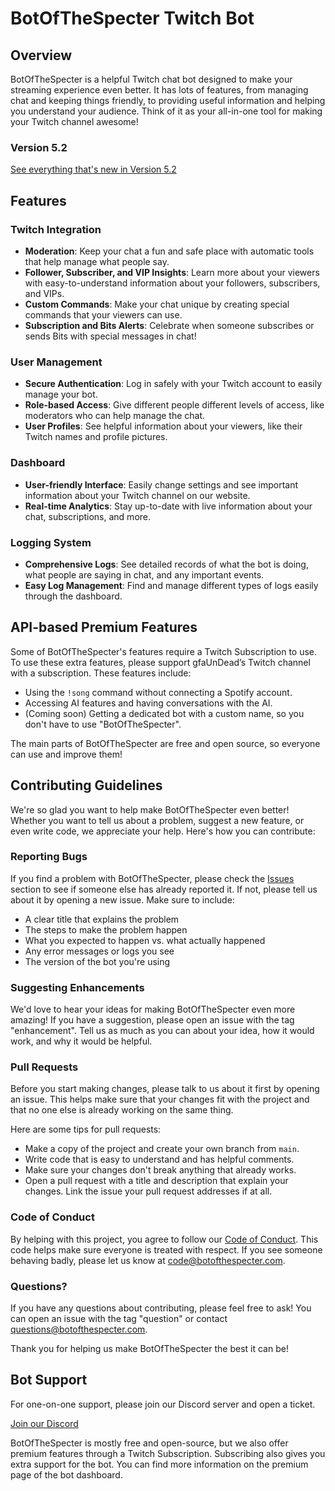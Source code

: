 # BotOfTheSpecter Twitch Bot

## Overview
BotOfTheSpecter is a helpful Twitch chat bot designed to make your streaming experience even better. It has lots of features, from managing chat and keeping things friendly, to providing useful information and helping you understand your audience. Think of it as your all-in-one tool for making your Twitch channel awesome!

### Version 5.2
[See everything that's new in Version 5.2](https://changelog.botofthespecter.com/5.2.html)

## Features

### Twitch Integration
- **Moderation**: Keep your chat a fun and safe place with automatic tools that help manage what people say.
- **Follower, Subscriber, and VIP Insights**: Learn more about your viewers with easy-to-understand information about your followers, subscribers, and VIPs.
- **Custom Commands**: Make your chat unique by creating special commands that your viewers can use.
- **Subscription and Bits Alerts**: Celebrate when someone subscribes or sends Bits with special messages in chat!

### User Management
- **Secure Authentication**: Log in safely with your Twitch account to easily manage your bot.
- **Role-based Access**: Give different people different levels of access, like moderators who can help manage the chat.
- **User Profiles**: See helpful information about your viewers, like their Twitch names and profile pictures.

### Dashboard
- **User-friendly Interface**: Easily change settings and see important information about your Twitch channel on our website.
- **Real-time Analytics**: Stay up-to-date with live information about your chat, subscriptions, and more.

### Logging System
- **Comprehensive Logs**: See detailed records of what the bot is doing, what people are saying in chat, and any important events.
- **Easy Log Management**: Find and manage different types of logs easily through the dashboard.

## API-based Premium Features
Some of BotOfTheSpecter's features require a Twitch Subscription to use. To use these extra features, please support gfaUnDead’s Twitch channel with a subscription. These features include:
- Using the `!song` command without connecting a Spotify account.
- Accessing AI features and having conversations with the AI.
- (Coming soon) Getting a dedicated bot with a custom name, so you don't have to use "BotOfTheSpecter".

The main parts of BotOfTheSpecter are free and open source, so everyone can use and improve them!

## Contributing Guidelines
We're so glad you want to help make BotOfTheSpecter even better! Whether you want to tell us about a problem, suggest a new feature, or even write code, we appreciate your help. Here's how you can contribute:

### Reporting Bugs
If you find a problem with BotOfTheSpecter, please check the [Issues](https://github.com/YourStreamingTools/BotOfTheSpecter/issues) section to see if someone else has already reported it. If not, please tell us about it by opening a new issue. Make sure to include:
- A clear title that explains the problem
- The steps to make the problem happen
- What you expected to happen vs. what actually happened
- Any error messages or logs you see
- The version of the bot you're using

### Suggesting Enhancements
We'd love to hear your ideas for making BotOfTheSpecter even more amazing! If you have a suggestion, please open an issue with the tag "enhancement". Tell us as much as you can about your idea, how it would work, and why it would be helpful.

### Pull Requests
Before you start making changes, please talk to us about it first by opening an issue. This helps make sure that your changes fit with the project and that no one else is already working on the same thing.

Here are some tips for pull requests:
- Make a copy of the project and create your own branch from `main`.
- Write code that is easy to understand and has helpful comments.
- Make sure your changes don't break anything that already works.
- Open a pull request with a title and description that explain your changes. Link the issue your pull request addresses if at all.

### Code of Conduct
By helping with this project, you agree to follow our [Code of Conduct](CODEOFCONDUCT.md). This code helps make sure everyone is treated with respect. If you see someone behaving badly, please let us know at code@botofthespecter.com.

### Questions?
If you have any questions about contributing, please feel free to ask! You can open an issue with the tag "question" or contact questions@botofthespecter.com.

Thank you for helping us make BotOfTheSpecter the best it can be!

## Bot Support
For one-on-one support, please join our Discord server and open a ticket.

[Join our Discord](https://discord.gg/ANwEkpauHJ)

BotOfTheSpecter is mostly free and open-source, but we also offer premium features through a Twitch Subscription. Subscribing also gives you extra support for the bot. You can find more information on the premium page of the bot dashboard.
